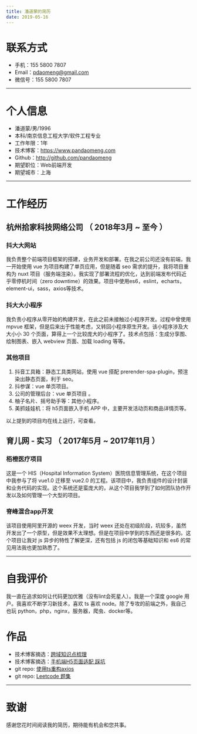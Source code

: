 ```yaml
---
title: 潘道蒙的简历
date: 2019-05-16
---
```


# 联系方式

- 手机：155 5800 7807
- Email：pdaomeng@gmail.com
- 微信号：155 5800 7807

---



# 个人信息

 - 潘道蒙/男/1996 
 - 本科/南京信息工程大学/软件工程专业
 - 工作年限：1年
 - 技术博客：https://www.pandaomeng.com
 - Github：http://github.com/pandaomeng
 - 期望职位：Web前端开发
 - 期望城市：上海

---



# 工作经历

## 杭州拾家科技网络公司 （ 2018年3月 ~ 至今 ）

### 抖大大网站
我负责整个前端项目框架的搭建，业务开发和部署。在我之前公司还没有前端，我一开始使用 vue 为项目构建了单页应用，但是随着 seo 需求的提升，我将项目重构为 nuxt 项目（服务端渲染）。我实现了部署流程的优化，达到前端发布代码近乎零停机时间（zero downtime）的效果。项目中使用es6，eslint，echarts，element-ui，sass，axios等技术。

### 抖大大小程序 

我负责小程序从零开始的构建开发，在此之前未接触过小程序开发。过程中曾使用 mpvue 框架，但是后来出于性能考虑，又转回小程序原生开发。该小程序涉及大大小小 30 个页面，算得上一个比较庞大的小程序了。技术点包括：生成分享图、绘制图表、嵌入 webview 页面、加载 loading 等等。


### 其他项目

1. 抖音工具箱：静态工具类网站，使用 vue 搭配 prerender-spa-plugin，预渲染出静态页面，利于 seo。
2. 抖参谋：vue 单页项目。
3. 公司的管理后台：vue 单页项目 。
4. 柚子名片、摇号助手等：其他小程序。
5. 美抓娃娃机：将 h5页面嵌入手机 APP 中，主要开发活动页和商品详情页等。

以上提到的项目均在线上运行，可查看。


## 育儿网 - 实习 （ 2017年5月 ~ 2017年11月 ）

### 栢橙医疗项目 
这是一个 HIS（Hospital Information System）医院信息管理系统，在这个项目中我参与了将 vue1.0 迁移至 vue2.0 的工程。该项目中，我负责组件的设计封装和业务代码的实现。这个系统还是蛮庞大的，从这个项目我学到了如何团队协作开发以及如何管理一个大型的项目。


### 脊峰混合app开发
该项目使用阿里开源的 weex 开发，当时 weex 还处在初级阶段，坑较多，虽然开发出了一个原型，但是效果不太理想。但是在项目中学到的东西还是很多的。这个项目让我对 js 异步的特性了解更深，还有包括 js 的闭包等基础知识和 es6 的常见用法我也更加熟悉了。

---



# 自我评价

我一直在追求如何让代码更加优雅（没有lint会死星人）。我是一个深度 google 用户。我喜欢不断学习新技术，喜欢 ts 喜欢 node。除了专攻的前端之外，我自己也玩 python，php，nginx，服务器，爬虫、docker等。



# 作品

- 技术博客摘选：[跨域知识点梳理](https://www.pandaomeng.com/2019/04-21-cors/)
- 技术博客摘选：[手机端H5页面适配 踩坑](https://www.pandaomeng.com/2018/05-01-mobile-adaptation/)
- git repo:  [使用ts重构axios](https://github.com/pandaomeng/ts-axios)
- git repo:  [ Leetcode 题集](https://github.com/pandaomeng/LeetCode)



---

# 致谢
感谢您花时间阅读我的简历，期待能有机会和您共事。
